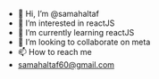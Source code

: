 - 👋 Hi, I’m @samahaltaf
- 👀 I’m interested in reactJS
- 🌱 I’m currently learning reactJS
- 💞️ I’m looking to collaborate on meta
- 📫 How to reach me 
- samahaltaf60@gmail.com

<!---
samahaltaf/samahaltaf is a ✨ special ✨ repository because its `README.md` (this file) appears on your GitHub profile.
You can click the Preview link to take a look at your changes.
--->
